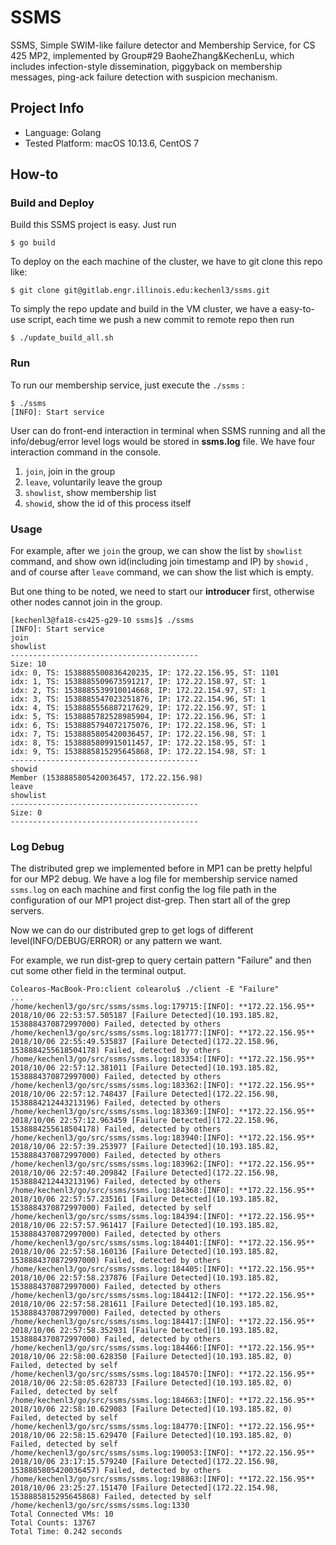 # SSMS

SSMS, Simple SWIM-like failure detector and Membership Service, for CS 425 MP2, implemented by Group#29 BaoheZhang&KechenLu, which includes infection-style dissemination, piggyback on membership messages, ping-ack failure detection with suspicion mechanism.

## Project Info

- Language: Golang 
- Tested Platform: macOS 10.13.6, CentOS 7

## How-to

### Build and Deploy

Build this SSMS project is easy. Just run 

```shell
$ go build
```

To deploy on the each machine of the cluster, we have to git clone this repo like:

```shell
$ git clone git@gitlab.engr.illinois.edu:kechenl3/ssms.git
```

To simply the repo update and build in the VM cluster, we have a easy-to-use script, each time we push a new commit to remote repo then run

```shell
$ ./update_build_all.sh
```

### Run

To run our membership service, just execute the `./ssms` :

```shell
$ ./ssms
[INFO]: Start service

```

User can do front-end interaction in terminal when SSMS running and all the info/debug/error level logs would be stored in **ssms.log** file. We have four interaction command in the console. 

1. `join`,  join in the group
2. `leave`, voluntarily leave the group 
3. `showlist`, show membership list 
4. `showid`, show the id of this process itself

### Usage

For example, after we `join`  the group, we can show the list by `showlist` command, and show own id(including join timestamp and IP) by `showid` , and of course after `leave` command, we can show the list which is empty.

But one thing to be noted, we need to start our **introducer** first, otherwise other nodes cannot join in the group. 

```shell
[kechenl3@fa18-cs425-g29-10 ssms]$ ./ssms
[INFO]: Start service
join
showlist
------------------------------------------
Size: 10
idx: 0, TS: 1538885500836420235, IP: 172.22.156.95, ST: 1101
idx: 1, TS: 1538885509673591217, IP: 172.22.158.97, ST: 1
idx: 2, TS: 1538885539910014668, IP: 172.22.154.97, ST: 1
idx: 3, TS: 1538885547023251876, IP: 172.22.154.96, ST: 1
idx: 4, TS: 1538885556887217629, IP: 172.22.156.97, ST: 1
idx: 5, TS: 1538885782528985904, IP: 172.22.156.96, ST: 1
idx: 6, TS: 1538885794072175076, IP: 172.22.158.96, ST: 1
idx: 7, TS: 1538885805420036457, IP: 172.22.156.98, ST: 1
idx: 8, TS: 1538885809915011457, IP: 172.22.158.95, ST: 1
idx: 9, TS: 1538885815295645868, IP: 172.22.154.98, ST: 1
------------------------------------------
showid
Member (1538885805420036457, 172.22.156.98)
leave
showlist
------------------------------------------
Size: 0
------------------------------------------
```

### Log Debug

The distributed grep we implemented before in MP1 can be pretty helpful for our MP2 debug. We have a log file for membership service named `ssms.log` on each machine and first config the log file path in the configuration of our MP1 project dist-grep. Then start all of the grep servers.

Now we can do our distributed grep to get logs of different level(INFO/DEBUG/ERROR) or any pattern we want.

For example, we run dist-grep to query certain pattern "Failure" and then cut some other field in the terminal output.

```shell
Colearos-MacBook-Pro:client colearolu$ ./client -E "Failure" 
...
/home/kechenl3/go/src/ssms/ssms.log:179715:[INFO]: **172.22.156.95** 2018/10/06 22:53:57.505187 [Failure Detected](10.193.185.82, 1538884370872997000) Failed, detected by others
/home/kechenl3/go/src/ssms/ssms.log:181777:[INFO]: **172.22.156.95** 2018/10/06 22:55:49.535837 [Failure Detected](172.22.158.96, 1538884255618504178) Failed, detected by others
/home/kechenl3/go/src/ssms/ssms.log:183354:[INFO]: **172.22.156.95** 2018/10/06 22:57:12.381011 [Failure Detected](10.193.185.82, 1538884370872997000) Failed, detected by others
/home/kechenl3/go/src/ssms/ssms.log:183362:[INFO]: **172.22.156.95** 2018/10/06 22:57:12.748437 [Failure Detected](172.22.156.98, 1538884212443213196) Failed, detected by others
/home/kechenl3/go/src/ssms/ssms.log:183369:[INFO]: **172.22.156.95** 2018/10/06 22:57:12.963459 [Failure Detected](172.22.158.96, 1538884255618504178) Failed, detected by others
/home/kechenl3/go/src/ssms/ssms.log:183940:[INFO]: **172.22.156.95** 2018/10/06 22:57:39.253977 [Failure Detected](10.193.185.82, 1538884370872997000) Failed, detected by others
/home/kechenl3/go/src/ssms/ssms.log:183962:[INFO]: **172.22.156.95** 2018/10/06 22:57:40.209842 [Failure Detected](172.22.156.98, 1538884212443213196) Failed, detected by others
/home/kechenl3/go/src/ssms/ssms.log:184368:[INFO]: **172.22.156.95** 2018/10/06 22:57:57.235161 [Failure Detected](10.193.185.82, 1538884370872997000) Failed, detected by self
/home/kechenl3/go/src/ssms/ssms.log:184394:[INFO]: **172.22.156.95** 2018/10/06 22:57:57.961417 [Failure Detected](10.193.185.82, 1538884370872997000) Failed, detected by others
/home/kechenl3/go/src/ssms/ssms.log:184401:[INFO]: **172.22.156.95** 2018/10/06 22:57:58.160136 [Failure Detected](10.193.185.82, 1538884370872997000) Failed, detected by others
/home/kechenl3/go/src/ssms/ssms.log:184405:[INFO]: **172.22.156.95** 2018/10/06 22:57:58.237876 [Failure Detected](10.193.185.82, 1538884370872997000) Failed, detected by others
/home/kechenl3/go/src/ssms/ssms.log:184412:[INFO]: **172.22.156.95** 2018/10/06 22:57:58.281611 [Failure Detected](10.193.185.82, 1538884370872997000) Failed, detected by others
/home/kechenl3/go/src/ssms/ssms.log:184417:[INFO]: **172.22.156.95** 2018/10/06 22:57:58.352931 [Failure Detected](10.193.185.82, 1538884370872997000) Failed, detected by others
/home/kechenl3/go/src/ssms/ssms.log:184466:[INFO]: **172.22.156.95** 2018/10/06 22:58:00.628350 [Failure Detected](10.193.185.82, 0) Failed, detected by self
/home/kechenl3/go/src/ssms/ssms.log:184570:[INFO]: **172.22.156.95** 2018/10/06 22:58:05.628733 [Failure Detected](10.193.185.82, 0) Failed, detected by self
/home/kechenl3/go/src/ssms/ssms.log:184663:[INFO]: **172.22.156.95** 2018/10/06 22:58:10.629083 [Failure Detected](10.193.185.82, 0) Failed, detected by self
/home/kechenl3/go/src/ssms/ssms.log:184770:[INFO]: **172.22.156.95** 2018/10/06 22:58:15.629470 [Failure Detected](10.193.185.82, 0) Failed, detected by self
/home/kechenl3/go/src/ssms/ssms.log:190053:[INFO]: **172.22.156.95** 2018/10/06 23:17:15.579240 [Failure Detected](172.22.156.98, 1538885805420036457) Failed, detected by others
/home/kechenl3/go/src/ssms/ssms.log:198863:[INFO]: **172.22.156.95** 2018/10/06 23:25:27.151470 [Failure Detected](172.22.154.98, 1538885815295645868) Failed, detected by self
/home/kechenl3/go/src/ssms/ssms.log:1330
Total Connected VMs: 10
Total Counts: 13767
Total Time: 0.242 seconds


```


